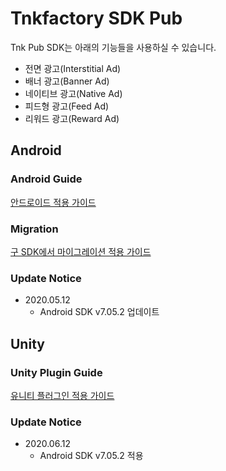# Tnkfactory SDK Pub

Tnk Pub SDK는 아래의 기능들을 사용하실 수 있습니다.

* 전면 광고(Interstitial Ad)
* 배너 광고(Banner Ad)
* 네이티브 광고(Native Ad)
* 피드형 광고(Feed Ad)
* 리워드 광고(Reward Ad)

## Android

### Android Guide

[안드로이드 적용 가이드](./Android_Guide.md)

### Migration

[구 SDK에서 마이그레이션 적용 가이드](./Migration.md)

### Update Notice

* 2020.05.12
  * Android SDK v7.05.2 업데이트



## Unity

### Unity Plugin Guide

[유니티 플러그인 적용 가이드](./Unity_Plugin_Guide.md)

### Update Notice

* 2020.06.12
  * Android SDK v7.05.2 적용



